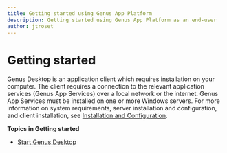 ```yaml
---
title: Getting started using Genus App Platform
description: Getting started using Genus App Platform as an end-user
author: jtroset
---
```

# Getting started

Genus Desktop is an application client which requires installation on your computer. The client requires a connection to the relevant application services (Genus App Services) over a local network or the internet. Genus App Services must be installed on one or more Windows servers. For more information on system requirements, server installation and configuration, and client installation, see [Installation and Configuration](../developers/installation-and-configuration/index.md). 

**Topics in Getting started**

* [Start Genus Desktop](../users/getting-started/start-the-genus-desktop-client.md)
